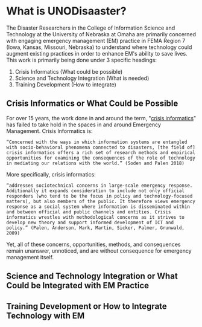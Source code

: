 # What is UNODisaaster?

The Disaster Researchers in the College of Information Science and Technology at the University of Nebraska at Omaha are primarily concerned with engaging emergency management (EM) practice in FEMA Region 7 (Iowa, Kansas, Missouri, Nebraska) to understand where technology could augment existing practices in order to enhance EM's ability to save lives. This work is primarily being done under 3 specific headings: 

1. Crisis Informatics (What could be possible)
2. Science and Technology Integration (What is needed)
3. Training Development (How to integrate)

## Crisis Informatics or What Could be Possible

For over 15 years, the work done in and around the term, "[crisis informatics](https://tinyurl.com/crisisinformatics)" has failed to take hold in the spaces in and around Emergency Management. Crisis Informatics is: 

`“Concerned with the ways in which information systems are entangled with socio-behavioral phenomena connected to disasters, [the field of] crisis informatics offers a rich set of research methods and empirical opportunities for examining the consequences of the role of technology in mediating our relations with the world.” (Soden and Palen 2018)`

More specifically, crisis informatics:

`“addresses sociotechnical concerns in large-scale emergency response. Additionally it expands consideration to include not only official responders (who tend to be the focus in policy and technology-focused matters), but also members of the public. It therefore views emergency response as a social system where information is disseminated within and between official and public channels and entities. Crisis informatics wrestles with methodological concerns as it strives to develop new theory and support informed development of ICT and policy.” (Palen, Anderson, Mark, Martin, Sicker, Palmer, Grunwald, 2009)`

Yet, all of these concerns, opportunities, methods, and consequences remain unanswer, unnoticed, and are without consequence for emergency management itself. 

## Science and Technology Integration or What Could be Integrated with EM Practice

## Training Development or How to Integrate Technology with EM
